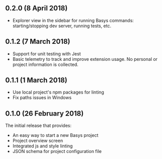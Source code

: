 ## 0.2.0 (8 April 2018)

* Explorer view in the sidebar for running Basys commands: starting/stopping dev server, running tests, etc.

## 0.1.2 (7 March 2018)

* Support for unit testing with Jest
* Basic telemetry to track and improve extension usage. No personal or project information is collected.

## 0.1.1 (1 March 2018)

* Use local project's npm packages for linting
* Fix paths issues in Windows

## 0.1.0 (26 February 2018)

The initial release that provides:
* An easy way to start a new Basys project
* Project overview screen
* Integrated js and style linting
* JSON schema for project configuration file
